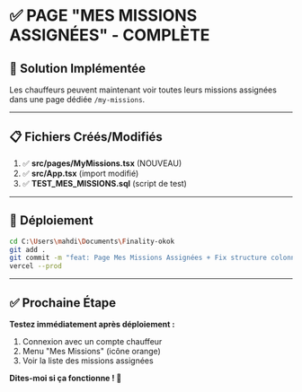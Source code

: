 # ✅ PAGE "MES MISSIONS ASSIGNÉES" - COMPLÈTE

## 🎯 Solution Implémentée

Les chauffeurs peuvent maintenant voir toutes leurs missions assignées dans une page dédiée `/my-missions`.

---

## 📋 Fichiers Créés/Modifiés

1. ✅ **src/pages/MyMissions.tsx** (NOUVEAU)
2. ✅ **src/App.tsx** (import modifié)
3. ✅ **TEST_MES_MISSIONS.sql** (script de test)

---

## 🚀 Déploiement

```bash
cd C:\Users\mahdi\Documents\Finality-okok
git add .
git commit -m "feat: Page Mes Missions Assignées + Fix structure colonnes"
vercel --prod
```

---

## ✅ Prochaine Étape

**Testez immédiatement après déploiement :**
1. Connexion avec un compte chauffeur
2. Menu "Mes Missions" (icône orange)
3. Voir la liste des missions assignées

**Dites-moi si ça fonctionne ! 🎯**
